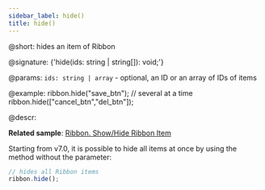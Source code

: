 ```yaml
---
sidebar_label: hide()
title: hide()
---          
```


@short: hides an item of Ribbon

@signature: {'hide(ids: string | string[]): void;'}

@params:
`ids: string | array` - optional, an ID or an array of IDs of items

@example:
ribbon.hide("save_btn");
// several at a time
ribbon.hide(["cancel_btn","del_btn"]);

@descr:

**Related sample**: [Ribbon. Show/Hide Ribbon Item](https://snippet.dhtmlx.com/1jkf7954)

Starting from v7.0, it is possible to hide all items at once by using the method without the parameter:

~~~js
// hides all Ribbon items
ribbon.hide();
~~~

[comment]: # (@related: ribbon/operating_ribbon.md#hiding-and-showing-controls)

